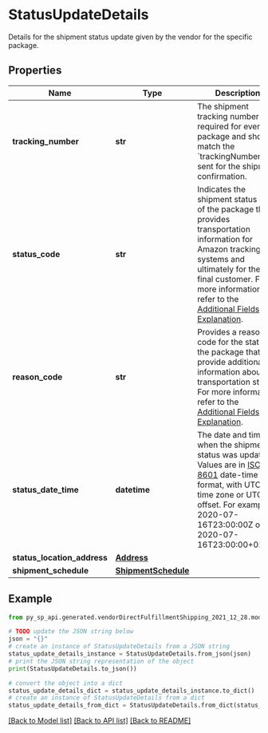 # StatusUpdateDetails

Details for the shipment status update given by the vendor for the specific package.

## Properties

Name | Type | Description | Notes
------------ | ------------- | ------------- | -------------
**tracking_number** | **str** | The shipment tracking number is required for every package and should match the &#x60;trackingNumber&#x60; sent for the shipment confirmation. | 
**status_code** | **str** | Indicates the shipment status code of the package that provides transportation information for Amazon tracking systems and ultimately for the final customer. For more information, refer to the [Additional Fields Explanation](https://developer-docs.amazon.com/sp-api/docs/vendor-direct-fulfillment-shipping-api-use-case-guide#additional-fields-explanation). | 
**reason_code** | **str** | Provides a reason code for the status of the package that will provide additional information about the transportation status. For more information, refer to the [Additional Fields Explanation](https://developer-docs.amazon.com/sp-api/docs/vendor-direct-fulfillment-shipping-api-use-case-guide#additional-fields-explanation). | 
**status_date_time** | **datetime** | The date and time when the shipment status was updated. Values are in [ISO 8601](https://developer-docs.amazon.com/sp-api/docs/iso-8601) date-time format, with UTC time zone or UTC offset. For example, 2020-07-16T23:00:00Z or 2020-07-16T23:00:00+01:00. | 
**status_location_address** | [**Address**](Address.md) |  | 
**shipment_schedule** | [**ShipmentSchedule**](ShipmentSchedule.md) |  | [optional] 

## Example

```python
from py_sp_api.generated.vendorDirectFulfillmentShipping_2021_12_28.models.status_update_details import StatusUpdateDetails

# TODO update the JSON string below
json = "{}"
# create an instance of StatusUpdateDetails from a JSON string
status_update_details_instance = StatusUpdateDetails.from_json(json)
# print the JSON string representation of the object
print(StatusUpdateDetails.to_json())

# convert the object into a dict
status_update_details_dict = status_update_details_instance.to_dict()
# create an instance of StatusUpdateDetails from a dict
status_update_details_from_dict = StatusUpdateDetails.from_dict(status_update_details_dict)
```
[[Back to Model list]](../README.md#documentation-for-models) [[Back to API list]](../README.md#documentation-for-api-endpoints) [[Back to README]](../README.md)


